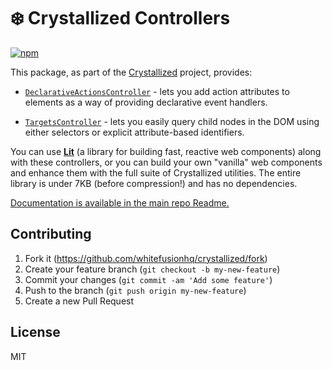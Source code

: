 # ❄️ Crystallized Controllers

[![npm][npm]][npm-url]

This package, as part of the [Crystallized](https://github.com/whitefusionhq/crystallized) project, provides:

* [`DeclarativeActionsController`](https://github.com/whitefusionhq/crystallized#using-declarativeactionscontroller) - lets you add action attributes to elements as a way of providing declarative event handlers.

* [`TargetsController`](https://github.com/whitefusionhq/crystallized#using-targetscontroller) - lets you easily query child nodes in the DOM using either selectors or explicit attribute-based identifiers.

You can use **[Lit](https://lit.dev)** (a library for building fast, reactive web components) along with these controllers, or you can build your own "vanilla" web components and enhance them with the full suite of Crystallized utilities. The entire library is under 7KB (before compression!) and has no dependencies.

[Documentation is available in the main repo Readme.](https://github.com/whitefusionhq/crystallized)

## Contributing

1. Fork it (https://github.com/whitefusionhq/crystallized/fork)
2. Create your feature branch (`git checkout -b my-new-feature`)
3. Commit your changes (`git commit -am 'Add some feature'`)
4. Push to the branch (`git push origin my-new-feature`)
5. Create a new Pull Request

## License

MIT

[npm]: https://img.shields.io/npm/v/@crystallized/controllers.svg?style=for-the-badge
[npm-url]: https://npmjs.com/package/@crystallized/controllers
